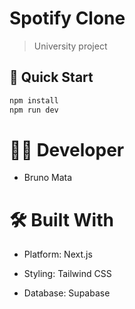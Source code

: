 # Spotify Clone

> University project
## 🚀 Quick Start

```bash
npm install
npm run dev
```

# 🧑‍💻 Developer

- Bruno Mata

# 🛠️ Built With

- Platform: Next.js

- Styling: Tailwind CSS

- Database: Supabase
